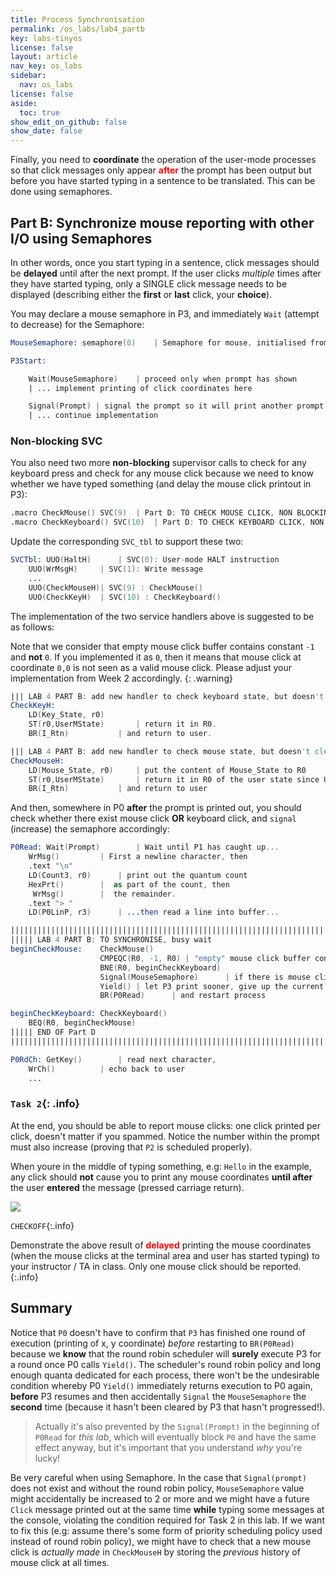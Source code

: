 ```yaml
---
title: Process Synchronisation
permalink: /os_labs/lab4_partb
key: labs-tinyos
license: false
layout: article
nav_key: os_labs
sidebar:
  nav: os_labs
license: false
aside:
  toc: true
show_edit_on_github: false
show_date: false
---
```


Finally, you need to **coordinate** the operation of the user-mode processes so that click messages only appear <span style="color:red; font-weight: bold;">after</span> the prompt has been output but before you have started typing in a sentence to be translated. This can be done using semaphores.

## Part B: Synchronize mouse reporting with other I/O using Semaphores

In other words, once you start typing in a sentence, click messages should be **delayed** until after the next prompt. If the user clicks _multiple_ times after they have started typing, only a SINGLE click message needs to be displayed (describing either the **first** or **last** click, your **choice**).

You may declare a mouse semaphore in P3, and immediately `Wait` (attempt to decrease) for the Semaphore:

```nasm
MouseSemaphore: semaphore(0)	| Semaphore for mouse, initialised from zero

P3Start:

	Wait(MouseSemaphore) 	| proceed only when prompt has shown
    | ... implement printing of click coordinates here

    Signal(Prompt) | signal the prompt so it will print another prompt
    | ... continue implementation

```

### Non-blocking SVC

You also need two more **non-blocking** supervisor calls to check for any keyboard press and check for any mouse click because we need to know whether we have typed something (and delay the mouse click printout in P3):

```nasm
.macro CheckMouse() SVC(9) 	| Part D: TO CHECK MOUSE CLICK, NON BLOCKING
.macro CheckKeyboard() SVC(10) 	| Part D: TO CHECK KEYBOARD CLICK, NON BLOCKING
```

Update the corresponding `SVC_tbl` to support these two:

```nasm
SVCTbl:	UUO(HaltH)		| SVC(0): User-mode HALT instruction
	UUO(WrMsgH)		| SVC(1): Write message
    ...
	UUO(CheckMouseH)| SVC(9) : CheckMouse()
	UUO(CheckKeyH)	| SVC(10) : CheckKeyboard()
```

The implementation of the two service handlers above is suggested to be as follows:

Note that we consider that empty mouse click buffer contains constant `-1` and **not** `0`. If you implemented it as `0`, then it means that mouse click at coordinate `0,0` is not seen as a valid mouse click. Please adjust your implementation from Week 2 accordingly.
{: .warning}

```nasm
||| LAB 4 PART B: add new handler to check keyboard state, but doesn't clear it and doesn't block the calling process
CheckKeyH:
	LD(Key_State, r0)
	ST(r0,UserMState)		| return it in R0.
	BR(I_Rtn)			| and return to user.

||| LAB 4 PART B: add new handler to check mouse state, but doesn't clear it and doesn't block the calling process
CheckMouseH:
	LD(Mouse_State, r0) 	| put the content of Mouse_State to R0
	ST(r0,UserMState)		| return it in R0 of the user state since UserMState points to the R0 of the user reg value
	BR(I_Rtn)			| and return to user
```

And then, somewhere in P0 **after** the prompt is printed out, you should check whether there exist mouse click **OR** keyboard click, and `signal` (increase) the semaphore accordingly:

```nasm
P0Read:	Wait(Prompt)		| Wait until P1 has caught up...
	WrMsg()			| First a newline character, then
	.text "\n"
	LD(Count3, r0)		| print out the quantum count
	HexPrt()		|  as part of the count, then
	 WrMsg()		|  the remainder.
	.text "> "
	LD(P0LinP, r3)		| ...then read a line into buffer...

||||||||||||||||||||||||||||||||||||||||||||||||||||||||||||||||||||||
||||| LAB 4 PART B: TO SYNCHRONISE, busy wait
beginCheckMouse:	CheckMouse()
					CMPEQC(R0, -1, R0) | "empty" mouse click buffer contains -1, because 0 is a coordinate
					BNE(R0, beginCheckKeyboard)
					Signal(MouseSemaphore)		| if there is mouse click, give signal
					Yield() | let P3 print sooner, give up the current quanta
					BR(P0Read)		| and restart process

beginCheckKeyboard: CheckKeyboard()
    BEQ(R0, beginCheckMouse)
||||| END OF Part D
||||||||||||||||||||||||||||||||||||||||||||||||||||||||||||||||||||||

P0RdCh: GetKey()		| read next character,
	WrCh()			| echo back to user
    ...
```

### `Task 2`{: .info}

At the end, you should be able to report mouse clicks: one click printed per click, doesn't matter if you spammed. Notice the number within the prompt must also increase (proving that `P2` is scheduled properly).

When youre in the middle of typing something, e.g: `Hello` in the example, any click should **not** cause you to print any mouse coordinates **until after** the user **entered** the message (pressed carriage return).

<img src="{{ site.baseurl }}/assets/contentimage/lab6/9.gif"  class="center_seventy"/>

`CHECKOFF`{:.info}

Demonstrate the above result of <span style="color:red; font-weight: bold;">delayed</span> printing the mouse coordinates (when the mouse clicks at the terminal area and user has started typing) to your instructor / TA in class. Only one mouse click should be reported.
{:.info}

## Summary

Notice that `P0` doesn't have to confirm that `P3` has finished one round of execution (printing of x, y coordinate) _before_ restarting to `BR(P0Read)` because we **know** that the round robin scheduler will **surely** execute P3 for a round once P0 calls `Yield()`. The scheduler's round robin policy and long enough quanta dedicated for each process, there won't be the undesirable condition whereby P0 `Yield()` immediately returns execution to P0 again, **before** P3 resumes and then accidentally `Signal` the `MouseSemaphore` the **second** time (because it hasn't been cleared by P3 that hasn't progressed!).

> Actually it's also prevented by the `Signal(Prompt)` in the beginning of `P0Read` for _this lab_, which will eventually block `P0` and have the same effect anyway, but it's important that you understand _why_ you're lucky!

Be very careful when using Semaphore. In the case that `Signal(prompt)` does not exist and without the round robin policy, `MouseSemaphore` value might accidentally be increased to 2 or more and we might have a future `Click` message printed out at the same time **while** typing some messages at the console, violating the condition required for Task 2 in this lab. If we want to fix this (e.g: assume there's some form of priority scheduling policy used instead of round robin policy), we might have to check that a new mouse click is _actually made_ in `CheckMouseH` by storing the _previous_ history of mouse click at all times.
